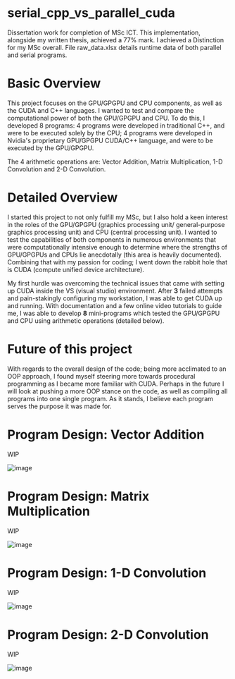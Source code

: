 # serial_cpp_vs_parallel_cuda
Dissertation work for completion of MSc ICT. This implementation, alongside my written thesis, achieved a 77% mark. I achieved a Distinction for my MSc overall.
File raw_data.xlsx details runtime data of both parallel and serial programs.

# Basic Overview

This project focuses on the GPU/GPGPU and CPU components, as well as the CUDA and C++ languages. I wanted to test and compare the computational power of both the GPU/GPGPU and CPU. To do this, I developed 8 programs: 4 programs were developed in traditional C++, and were to be executed solely by the CPU; 4 programs were developed in Nvidia's proprietary GPU/GPGPU CUDA/C++ language, and were to be executed by the GPU/GPGPU. 

The 4 arithmetic operations are: Vector Addition, Matrix Multiplication, 1-D Convolution and 2-D Convolution.

# Detailed Overview

I started this project to not only fulfill my MSc, but I also hold a keen interest in the roles of the GPU/GPGPU (graphics processing unit/ general-purpose graphics processing unit) and CPU (central processing unit). I wanted to test the capabilities of both components in numerous environments that were computationally intensive enough to determine where the strengths of GPU/GPGPUs and CPUs lie anecdotally (this area is heavily documented). Combining that with my passion for coding; I went down the rabbit hole that is CUDA (compute unified device architecture). 

My first hurdle was overcoming the technical issues that came with setting up CUDA inside the VS (visual studio) environment. After **3** failed attempts and pain-stakingly configuring my workstation, I was able to get CUDA up and running. With documentation and a few online video tutorials to guide me, I was able to develop **8** mini-programs which tested the GPU/GPGPU and CPU using arithmetic operations (detailed below). 

# Future of this project

With regards to the overall design of the code; being more acclimated to an OOP approach, I found myself steering more towards procedural programming as I became more familiar with CUDA. Perhaps in the future I will look at pushing a more OOP stance on the code, as well as compiling all programs into one single program. As it stands, I believe each program serves the purpose it was made for. 

# Program Design: Vector Addition
WIP

![image](https://user-images.githubusercontent.com/50531920/143775297-518d75d8-155f-4b65-af49-84203804684b.png)
# Program Design: Matrix Multiplication
WIP

![image](https://user-images.githubusercontent.com/50531920/143775312-2c57ea4a-67f1-4767-b885-53c245922dfa.png)
# Program Design: 1-D Convolution
WIP

![image](https://user-images.githubusercontent.com/50531920/143775280-c8060745-af36-4295-9d2b-496ed4adb974.png)
# Program Design: 2-D Convolution
WIP

![image](https://user-images.githubusercontent.com/50531920/143775286-eb21b914-e63e-408a-8fc9-05370b7a645e.png)

